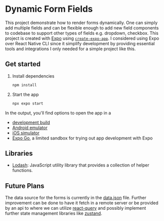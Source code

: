 # Dynamic Form Fields

This project demonstrate how to render forms dynamically. One can simply add multiple fields and can be flexible enough to add new field components to codebase to support other types of fields e.g. dropdown, checkbox. This project is created with [Expo](https://expo.dev) using [`create-expo-app`](https://www.npmjs.com/package/create-expo-app). I considered using Expo over React Native CLI since it simplify development by providing essential tools and integrations I only needed for a simple project like this.

## Get started

1. Install dependencies

   ```bash
   npm install
   ```

2. Start the app

   ```bash
   npx expo start
   ```

In the output, you'll find options to open the app in a

- [development build](https://docs.expo.dev/develop/development-builds/introduction/)
- [Android emulator](https://docs.expo.dev/workflow/android-studio-emulator/)
- [iOS simulator](https://docs.expo.dev/workflow/ios-simulator/)
- [Expo Go](https://expo.dev/go), a limited sandbox for trying out app development with Expo

## Libraries

- [Lodash](https://lodash.com/): JavaScript utility library that provides a collection of helper functions.

## Future Plans

The data source for the forms is currently in the [data.json](./assets/files/data.json) file. Further improvement can be done to have it fetch in a remote server or be provided by an api to where we can utilize [react-query](https://tanstack.com/query) and possibly implement further state management libraries like [zustand](https://zustand-demo.pmnd.rs/).
